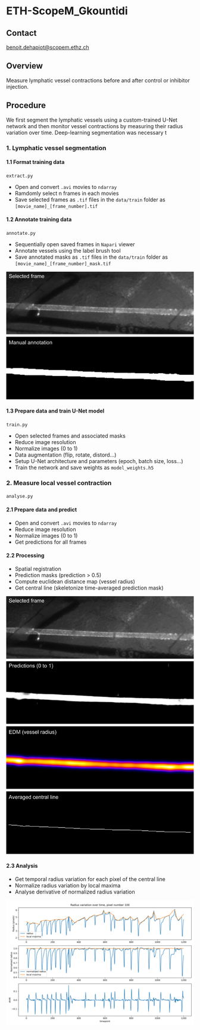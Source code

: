 # ETH-ScopeM_Gkountidi

## Contact
benoit.dehapiot@scopem.ethz.ch  

## Overview

Measure lymphatic vessel contractions before and after control or inhibitor injection.

## Procedure

We first segment the lymphatic vessels using a custom-trained U-Net network and then monitor vessel contractions by measuring their radius variation over time. Deep-learning segmentation was necessary t

### 1. Lymphatic vessel segmentation

#### 1.1 Format training data 

`extract.py`  

- Open and convert `.avi` movies to `ndarray`
- Ramdomly select n frames in each movies
- Save selected frames as `.tif` files in the `data/train` folder as   
`[movie_name]_[frame_number].tif`

#### 1.2 Annotate training data

`annotate.py`  

- Sequentially open saved frames in `Napari` viewer
- Annotate vessels using the label brush tool
- Save annotated masks as `.tif` files in the `data/train` folder as
`[movie_name]_[frame_number]_mask.tif`

<img src="fig1.png" alt="fig1" width="512" height="auto">

#### 1.3 Prepare data and train U-Net model

`train.py`  

- Open selected frames and associated masks
- Reduce image resolution 
- Normalize images (0 to 1)  
- Data augmentation (flip, rotate, distord...)
- Setup U-Net architecture and parameters (epoch, batch size, loss...)
- Train the network and save weights as `model_weights.h5`

### 2. Measure local vessel contraction

`analyse.py`

#### 2.1 Prepare data and predict

- Open and convert `.avi` movies to `ndarray`
- Reduce image resolution 
- Normalize images (0 to 1)  
- Get predictions for all frames

#### 2.2 Processing

- Spatial registration
- Prediction masks (prediction > 0.5)
- Compute euclidean distance map (vessel radius)
- Get central line (skeletonize time-averaged prediction mask)

<img src="fig2.png" alt="fig2" width="512" height="auto">

#### 2.3 Analysis

- Get temporal radius variation for each pixel of the central line 
- Normalize radius variation by local maxima 
- Analyse derivative of normalized radius variation

<img src="fig3.png" alt="fig3" width="512" height="auto">